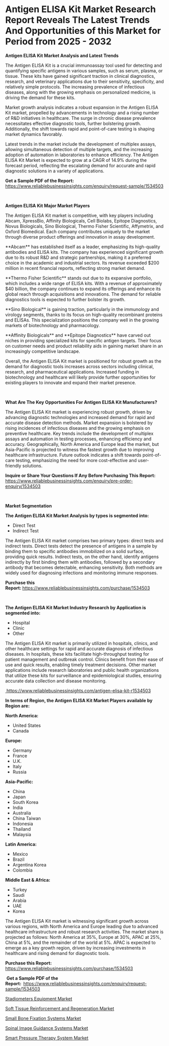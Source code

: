 <p><h1>Antigen ELISA Kit Market Research Report Reveals The Latest Trends And Opportunities of this Market for Period from 2025 - 2032</h1></p><p><strong>Antigen ELISA Kit Market Analysis and Latest Trends</strong></p>
<p><p>The Antigen ELISA Kit is a crucial immunoassay tool used for detecting and quantifying specific antigens in various samples, such as serum, plasma, or tissue. These kits have gained significant traction in clinical diagnostics, research, and veterinary applications due to their sensitivity, specificity, and relatively simple protocols. The increasing prevalence of infectious diseases, along with the growing emphasis on personalized medicine, is driving the demand for these kits.</p><p>Market growth analysis indicates a robust expansion in the Antigen ELISA Kit market, propelled by advancements in technology and a rising number of R&D initiatives in healthcare. The surge in chronic disease prevalence necessitates effective diagnostic tools, further bolstering growth. Additionally, the shift towards rapid and point-of-care testing is shaping market dynamics favorably.</p><p>Latest trends in the market include the development of multiplex assays, allowing simultaneous detection of multiple targets, and the increasing adoption of automation in laboratories to enhance efficiency. The Antigen ELISA Kit Market is expected to grow at a CAGR of 14.9% during the forecast period, reflecting the escalating demand for accurate and rapid diagnostic solutions in a variety of applications.</p></p>
<p><strong>Get a Sample PDF of the Report:&nbsp;</strong> <a href="https://www.reliablebusinessinsights.com/enquiry/request-sample/1534503?utm_campaign=84&utm_medium=2&utm_source=Github&utm_content=ia&utm_term=04032025&utm_id=antigen-elisa-kit">https://www.reliablebusinessinsights.com/enquiry/request-sample/1534503</a></p>
<p>&nbsp;</p>
<p><strong>Antigen ELISA Kit Major Market Players</strong></p>
<p><p>The Antigen ELISA Kit market is competitive, with key players including Abcam, XpressBio, Affinity Biologicals, Cell Biolabs, Epitope Diagnostics, Novus Biologicals, Sino Biological, Thermo Fisher Scientific, Affymetrix, and Oxford Biomedical. Each company contributes uniquely to the market through diverse product offerings and innovation in assay development.</p><p>**Abcam** has established itself as a leader, emphasizing its high-quality antibodies and ELISA kits. The company has experienced significant growth due to its robust R&D and strategic partnerships, making it a preferred choice in the academic and industrial sectors. Its revenue exceeded $200 million in recent financial reports, reflecting strong market demand.</p><p>**Thermo Fisher Scientific** stands out due to its expansive portfolio, which includes a wide range of ELISA kits. With a revenue of approximately $40 billion, the company continues to expand its offerings and enhance its global reach through acquisitions and innovations. The demand for reliable diagnostics tools is expected to further bolster its growth.</p><p>**Sino Biological** is gaining traction, particularly in the immunology and virology segments, thanks to its focus on high-quality recombinant proteins and ELISAs. This specialization positions the company well in the growing markets of biotechnology and pharmacology.</p><p>**Affinity Biologicals** and **Epitope Diagnostics** have carved out niches in providing specialized kits for specific antigen targets. Their focus on customer needs and product reliability aids in gaining market share in an increasingly competitive landscape.</p><p>Overall, the Antigen ELISA Kit market is positioned for robust growth as the demand for diagnostic tools increases across sectors including clinical, research, and pharmaceutical applications. Increased funding in biotechnology and healthcare will likely provide further opportunities for existing players to innovate and expand their market presence.</p></p>
<p>&nbsp;</p>
<p><strong>What Are The Key Opportunities For Antigen ELISA Kit Manufacturers?</strong></p>
<p><p>The Antigen ELISA Kit market is experiencing robust growth, driven by advancing diagnostic technologies and increased demand for rapid and accurate disease detection methods. Market expansion is bolstered by rising incidences of infectious diseases and the growing emphasis on preventive healthcare. Key trends include the development of multiplex assays and automation in testing processes, enhancing efficiency and accuracy. Geographically, North America and Europe lead the market, but Asia-Pacific is projected to witness the fastest growth due to improving healthcare infrastructure. Future outlook indicates a shift towards point-of-care testing, emphasizing the need for more cost-effective and user-friendly solutions.</p></p>
<p><strong>Inquire or Share Your Questions If Any Before Purchasing This Report:</strong> <a href="https://www.reliablebusinessinsights.com/enquiry/pre-order-enquiry/1534503?utm_campaign=84&utm_medium=2&utm_source=Github&utm_content=ia&utm_term=04032025&utm_id=antigen-elisa-kit">https://www.reliablebusinessinsights.com/enquiry/pre-order-enquiry/1534503</a></p>
<p>&nbsp;</p>
<p><strong>Market Segmentation</strong></p>
<p><strong>The Antigen ELISA Kit Market Analysis by types is segmented into:</strong></p>
<p><ul><li>Direct Test</li><li>Indirect Test</li></ul></p>
<p><p>The Antigen ELISA Kit market comprises two primary types: direct tests and indirect tests. Direct tests detect the presence of antigens in a sample by binding them to specific antibodies immobilized on a solid surface, providing quick results. Indirect tests, on the other hand, identify antigens indirectly by first binding them with antibodies, followed by a secondary antibody that becomes detectable, enhancing sensitivity. Both methods are widely used for diagnosing infections and monitoring immune responses.</p></p>
<p><strong>Purchase this Report:&nbsp;</strong><a href="https://www.reliablebusinessinsights.com/purchase/1534503?utm_campaign=84&utm_medium=2&utm_source=Github&utm_content=ia&utm_term=04032025&utm_id=antigen-elisa-kit">https://www.reliablebusinessinsights.com/purchase/1534503</a></p>
<p>&nbsp;</p>
<p><strong>The Antigen ELISA Kit Market Industry Research by Application is segmented into:</strong></p>
<p><ul><li>Hospital</li><li>Clinic</li><li>Other</li></ul></p>
<p><p>The Antigen ELISA Kit market is primarily utilized in hospitals, clinics, and other healthcare settings for rapid and accurate diagnosis of infectious diseases. In hospitals, these kits facilitate high-throughput testing for patient management and outbreak control. Clinics benefit from their ease of use and quick results, enabling timely treatment decisions. Other market applications include research laboratories and public health organizations that utilize these kits for surveillance and epidemiological studies, ensuring accurate data collection and disease monitoring.</p></p>
<p><a href="https://www.reliablebusinessinsights.com/antigen-elisa-kit-r1534503?utm_campaign=84&utm_medium=2&utm_source=Github&utm_content=ia&utm_term=04032025&utm_id=antigen-elisa-kit">&nbsp;https://www.reliablebusinessinsights.com/antigen-elisa-kit-r1534503</a></p>
<p><strong>In terms of Region, the Antigen ELISA Kit Market Players available by Region are:</strong></p>
<p>
    <p> <strong> North America: </strong>
        <ul>
            <li>United States</li>
            <li>Canada</li>
        </ul>
        </p> 
    <p> <strong> Europe: </strong>
        <ul>
            <li>Germany</li>
            <li>France</li>
            <li>U.K.</li>
            <li>Italy</li>
            <li>Russia</li>
        </ul>
        </p> 
    <p> <strong> Asia-Pacific: </strong>
        <ul>
            <li>China</li>
            <li>Japan</li>
            <li>South Korea</li>
            <li>India</li>
            <li>Australia</li>
            <li>China Taiwan</li>
            <li>Indonesia</li>
            <li>Thailand</li>
            <li>Malaysia</li>
        </ul>
        </p> 
    <p> <strong> Latin America: </strong>
        <ul>
            <li>Mexico</li>
            <li>Brazil</li>
            <li>Argentina Korea</li>
            <li>Colombia</li>
        </ul>
        </p> 
    <p> <strong> Middle East & Africa: </strong>
        <ul>
            <li>Turkey</li>
            <li>Saudi</li>
            <li>Arabia</li>
            <li>UAE</li>
            <li>Korea</li>
        </ul>
    </p>
    </p>
<p><p>The Antigen ELISA Kit market is witnessing significant growth across various regions, with North America and Europe leading due to advanced healthcare infrastructure and robust research activities. The market share is projected as follows: North America at 35%, Europe at 30%, APAC at 25%, China at 5%, and the remainder of the world at 5%. APAC is expected to emerge as a key growth region, driven by increasing investments in healthcare and rising demand for diagnostic tools.</p></p>
<p><strong>Purchase this Report: </strong><a href="https://www.reliablebusinessinsights.com/purchase/1534503?utm_campaign=84&utm_medium=2&utm_source=Github&utm_content=ia&utm_term=04032025&utm_id=antigen-elisa-kit">https://www.reliablebusinessinsights.com/purchase/1534503</a></p>
<p>&nbsp;<strong>Get a Sample PDF of the Report:&nbsp;&nbsp;</strong><a href="https://www.reliablebusinessinsights.com/enquiry/request-sample/1534503?utm_campaign=84&utm_medium=2&utm_source=Github&utm_content=ia&utm_term=04032025&utm_id=antigen-elisa-kit">https://www.reliablebusinessinsights.com/enquiry/request-sample/1534503</a></p>
<p><strong></strong></p>
<p><p><a href="https://github.com/lazorsauraw9/Market-Research-Report-List-1/blob/main/stadiometers-equipment-market.md?utm_campaign=84&utm_medium=2&utm_source=Github&utm_content=ia&utm_term=04032025&utm_id=antigen-elisa-kit">Stadiometers Equipment Market</a></p><p><a href="https://github.com/nwokechock6s/Market-Research-Report-List-1/blob/main/soft-tissue-reinforcement-and-regeneration-market.md?utm_campaign=84&utm_medium=2&utm_source=Github&utm_content=ia&utm_term=04032025&utm_id=antigen-elisa-kit">Soft Tissue Reinforcement and Regeneration Market</a></p><p><a href="https://github.com/boudykodumi/Market-Research-Report-List-1/blob/main/small-bone-fixation-systems-market.md?utm_campaign=84&utm_medium=2&utm_source=Github&utm_content=ia&utm_term=04032025&utm_id=antigen-elisa-kit">Small Bone Fixation Systems Market</a></p><p><a href="https://github.com/ummulmzu/Market-Research-Report-List-1/blob/main/spinal-image-guidance-systems-market.md?utm_campaign=84&utm_medium=2&utm_source=Github&utm_content=ia&utm_term=04032025&utm_id=antigen-elisa-kit">Spinal Image Guidance Systems Market</a></p><p><a href="https://github.com/aiamekar/Market-Research-Report-List-1/blob/main/smart-pressure-therapy-system-market.md?utm_campaign=84&utm_medium=2&utm_source=Github&utm_content=ia&utm_term=04032025&utm_id=antigen-elisa-kit">Smart Pressure Therapy System Market</a></p></p>
